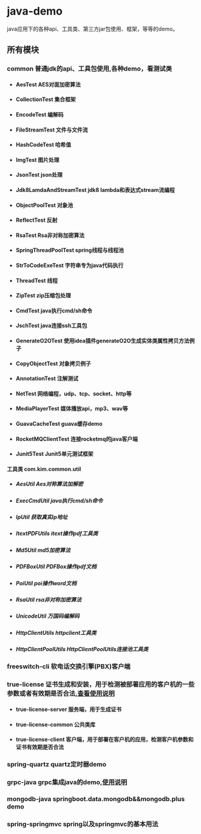 # java-demo
java应用下的各种api、工具类、第三方jar包使用、框架，等等的demo。
## 所有模块
### common   普通jdk的api、工具包使用,各种demo，看测试类
- #### AesTest                              AES对面加密算法
- #### CollectionTest                       集合框架
- #### EncodeTest                           编解码
- #### FileStreamTest                       文件与文件流
- #### HashCodeTest                         哈希值
- #### ImgTest                              图片处理
- #### JsonTest                             json处理
- #### Jdk8LamdaAndStreamTest              jdk8 lambda和表达式stream流编程
- #### ObjectPoolTest                       对象池
- #### ReflectTest                          反射
- #### RsaTest                              Rsa非对称加密算法
- #### SpringThreadPoolTest                 spring线程与线程池
- #### StrToCodeExeTest                     字符串专为java代码执行
- #### ThreadTest                           线程
- #### ZipTest                              zip压缩包处理
- #### CmdTest                              java执行cmd/sh命令
- #### JschTest                             java连接ssh工具包  
- #### GenerateO2OTest                      使用idea插件generateO2O生成实体类属性拷贝方法例子
- #### CopyObjectTest                       对象拷贝例子
- #### AnnotationTest                       注解测试 
- #### NetTest                              网络编程，udp、tcp、socket、http等
- #### MediaPlayerTest                      媒体播放api，mp3、wav等
- #### GuavaCacheTest                       guava缓存demo    
- #### RocketMQClientTest                   连接rocketmq的java客户端
- #### Junit5Test                           Junit5单元测试框架
#### 工具类  com.kim.common.util
- ##### AesUtil                             Aes对称算法加解密
- ##### ExecCmdUtil                         java执行cmd/sh命令
- ##### IpUtil                              获取真实ip地址
- ##### ItextPDFUtils                       itext操作pdf工具类
- ##### Md5Util                             md5加密算法
- ##### PDFBoxUtil                          PDFBox操作pdf文档
- ##### PoiUtil                             poi操作word文档
- ##### RsaUtil                             rsa非对称加密算法
- ##### UnicodeUtil                         万国码编解码
- ##### HttpClientUtils                     httpclient工具类
- ##### HttpClientPoolUtils                 HttpClientPoolUtils连接池工具类
### freeswitch-cli                          软电话交换引擎(PBX)客户端
### true-license                            证书生成和安装，用于检测被部署应用的客户机的一些参数或者有效期是否合法,[查看使用说明](./TRUE-LICENSE.md)
- #### true-license-server                  服务端，用于生成证书
- #### true-license-common                  公共类库
- #### true-license-client                  客户端，用于部署在客户机的应用，检测客户机参数和证书有效期是否合法
### spring-quartz                           quartz定时器demo
### grpc-java                               grpc集成java的demo,[使用说明](./GRPC-JAVA.md)
### mongodb-java                            springboot.data.mongodb&&mongodb.plus demo
### spring-springmvc                        spring以及springmvc的基本用法
